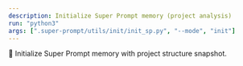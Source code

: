 ```yaml
---
description: Initialize Super Prompt memory (project analysis)
run: "python3"
args: [".super-prompt/utils/init/init_sp.py", "--mode", "init"]
---
```


🧭 Initialize Super Prompt memory with project structure snapshot.

